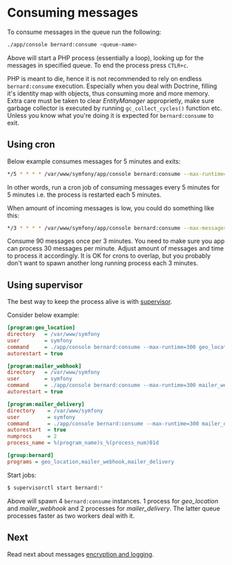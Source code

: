 # Consuming messages

To consume messages in the queue run the following:

```bash
./app/console bernard:consume <queue-name>
```

Above will start a PHP process (essentially a loop), looking up for the messages in specified queue. To end the process press `CTLR+c`.

PHP is meant to die, hence it is not recommended to rely on endless `bernard:consume` execution. Especially when you deal with Doctrine, filling it's identity map with objects, thus consuming more and more memory. Extra care must be taken to clear _EntityManager_ approprietly, make sure garbage collector is executed by running `gc_collect_cycles()` function etc. Unless you know what you're doing it is expected for `bernard:consume` to exit.

## Using cron

Below example consumes messages for 5 minutes and exits:

```bash
*/5 * * * * /var/www/symfony/app/console bernard:consume --max-runtime=300 >> /var/log/symfony/cron.log 2>&1
```

In other words, run a cron job of consuming messages every 5 minutes for 5 minutes i.e. the process is restarted each 5 minutes.

When amount of incoming messages is low, you could do something like this:

```bash
*/3 * * * * /var/www/symfony/app/console bernard:consume --max-messages=90 >> /var/log/symfony/cron.log 2>&1
```

Consume 90 messages once per 3 minutes. You need to make sure you app can process 30 messages per minute. Adjust amount of messages and time to process it accordingly. It is OK for crons to overlap, but you probably don't want to spawn another long running process each 3 minutes.

## Using supervisor

The best way to keep the process alive is with [supervisor](http://supervisord.org).

Consider below example:

```ini
[program:geo_location]
directory   = /var/www/symfony
user        = symfony
command     = ./app/console bernard:consume --max-runtime=300 geo_location
autorestart = true

[program:mailer_webhook]
directory   = /var/www/symfony
user        = symfony
command     = ./app/console bernard:consume --max-runtime=300 mailer_webhook
autorestart = true

[program:mailer_delivery]
directory    = /var/www/symfony
user         = symfony
command      = ./app/console bernard:consume --max-runtime=300 mailer_delivery
autorestart  = true
numprocs     = 2
process_name = %(program_name)s_%(process_num)01d

[group:bernard]
programs = geo_location,mailer_webhook,mailer_delivery
```

Start jobs:

```bash
$ supervisorctl start bernard:*
```

Above will spawn 4 `bernard:consume` instances. 1 process for _geo_location_ and _mailer_webhook_ and 2 processes for _mailer_delivery_. The latter queue processes faster as two workers deal with it.

## Next

Read next about messages [encryption and logging](https://github.com/lakiboy/SimpleBusBernardBundleBridge/blob/master/doc/features.md).
